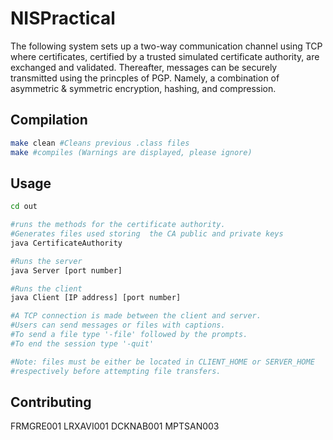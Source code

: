 # NISPractical

The following system sets up a two-way communication channel using TCP where certificates, certified by a trusted simulated certificate authority, are exchanged and validated. Thereafter, messages can be securely transmitted using the princples of PGP. Namely, a combination of asymmetric & symmetric encryption, hashing, and compression.

## Compilation

```bash
make clean #Cleans previous .class files
make #compiles (Warnings are displayed, please ignore)
```

## Usage

```bash
cd out

#runs the methods for the certificate authority.
#Generates files used storing  the CA public and private keys
java CertificateAuthority 

#Runs the server  
java Server [port number]

#Runs the client
java Client [IP address] [port number]

#A TCP connection is made between the client and server. 
#Users can send messages or files with captions. 
#To send a file type '-file' followed by the prompts.
#To end the session type '-quit' 

#Note: files must be either be located in CLIENT_HOME or SERVER_HOME 
#respectively before attempting file transfers. 
```

## Contributing
FRMGRE001
LRXAVI001
DCKNAB001
MPTSAN003
